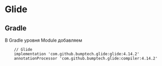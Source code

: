 # Glide
## Gradle
В Gradle уровня Module добавляем
```
    // Glide
    implementation 'com.github.bumptech.glide:glide:4.14.2'
    annotationProcessor 'com.github.bumptech.glide:compiler:4.14.2'
```
